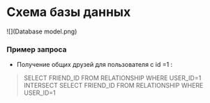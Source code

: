 # Схема базы данных

![](Database model.png)

### Пример запроса
* Получение общих друзей для пользователя с id =1 :
> SELECT FRIEND_ID 
FROM RELATIONSHIP 
WHERE USER_ID=1
    INTERSECT
SELECT FRIEND_ID 
FROM RELATIONSHIP 
WHERE USER_ID=1
